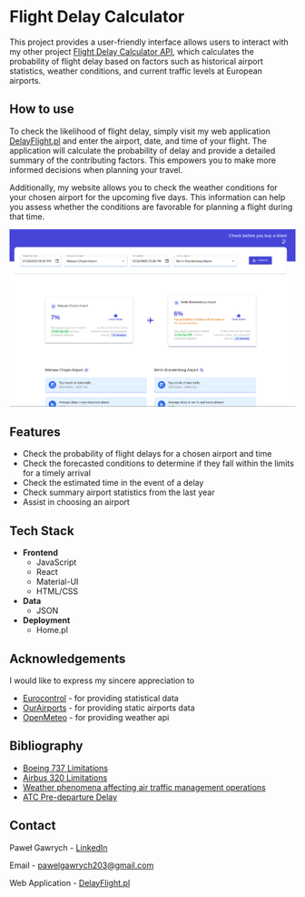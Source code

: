 # Flight Delay Calculator

This project provides a user-friendly interface allows users to interact with my other project [Flight Delay Calculator API](https://github.com/Gawrych/FlightDelay), which calculates the probability of flight delay based on factors such as historical airport statistics, weather conditions, and current traffic levels at European airports.

## How to use

To check the likelihood of flight delay, simply visit my web application [DelayFlight.pl](https://www.delayflight.pl) and enter the airport, date, and time of your flight. The application will calculate the probability of delay and provide a detailed summary of the contributing factors. This empowers you to make more informed decisions when planning your travel.

Additionally, my website allows you to check the weather conditions for your chosen airport for the upcoming five days. This information can help you assess whether the conditions are favorable for planning a flight during that time.

![Example of use](https://github.com/Gawrych/FlightDelayFrontend/blob/master/assets/delayFlight.png)

## Features

* Check the probability of flight delays for a chosen airport and time
* Check the forecasted conditions to determine if they fall within the limits for a timely arrival
* Check the estimated time in the event of a delay
* Check summary airport statistics from the last year
* Assist in choosing an airport

## Tech Stack
* **Frontend**
  * JavaScript
  * React
  * Material-UI
  * HTML/CSS
* **Data**
  * JSON
* **Deployment**
  * Home.pl

## Acknowledgements
I would like to express my sincere appreciation to 
* [Eurocontrol](https://www.eurocontrol.int) - for providing statistical data
* [OurAirports](https://www.ourairports.com) - for providing static airports data
* [OpenMeteo](https://www.open-meteo.com) - for providing weather api

## Bibliography
* [Boeing 737 Limitations](http://www.b737.org.uk/limitations.htm)
* [Airbus 320 Limitations](https://wiki.ivao.aero/en/home/training/mediawiki/pending/Airbus_320_Limitations)
* [Weather phenomena affecting air traffic management operations](https://ansperformance.eu/library/ATXIT_indicator_documentation_mar23.pdf)
* [ATC Pre-departure Delay](https://ansperformance.eu/definition/atc-pre-departure-delay/)

## Contact
Paweł Gawrych - [LinkedIn](https://www.linkedin.com/in/Gawrych)

Email - pawelgawrych203@gmail.com

Web Application - [DelayFlight.pl](https://www.delayflight.pl/)
